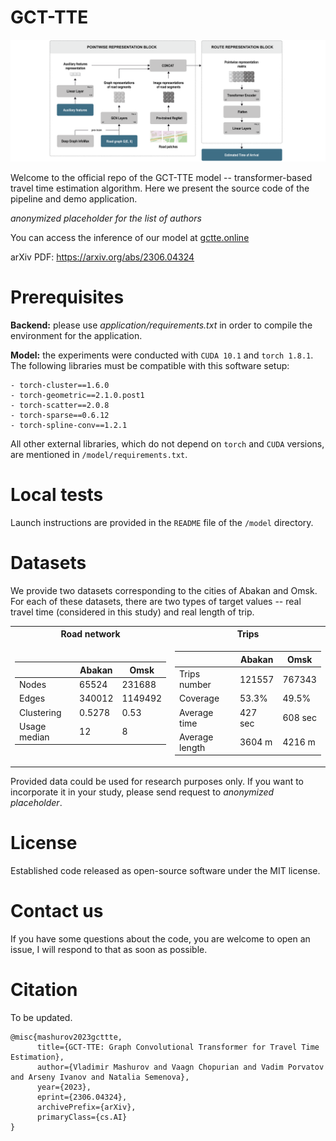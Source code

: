 # GCT-TTE

![Pipeline_image](resources/TTE_pipeline_rev2_w.png#gh-light-mode-only)

Welcome to the official repo of the GCT-TTE model -- transformer-based travel time estimation algorithm. Here we present the source code of the pipeline and demo application.

*anonymized placeholder for the list of authors*

You can access the inference of our model at [gctte.online](http://gctte.online)

arXiv PDF: https://arxiv.org/abs/2306.04324 

# Prerequisites 

**Backend:** please use *application/requirements.txt* in order to compile the environment for the application. 

**Model:** the experiments were conducted with `CUDA 10.1` and `torch 1.8.1`. The following libraries must be compatible with this software setup:
```
- torch-cluster==1.6.0
- torch-geometric==2.1.0.post1
- torch-scatter==2.0.8
- torch-sparse==0.6.12
- torch-spline-conv==1.2.1
```
All other external libraries, which do not depend on `torch` and `CUDA` versions, are mentioned in `/model/requirements.txt`.

# Local tests

Launch instructions are provided in the `README` file of the `/model` directory.

# Datasets

We provide two datasets corresponding to the cities of Abakan and Omsk. For each of these datasets, there are two types of target values -- real travel time (considered in this study) and real length of trip. 

<table>
<tr><th>Road network</th><th>Trips</th></tr>
<tr><td>

| | Abakan | Omsk |
|--|--|--|
|Nodes| 65524 | 231688 |
|Edges| 340012 |  1149492 |
|Clustering| 0.5278 | 0.53 |
|Usage median| 12 | 8 |
 
</td><td>

| | Abakan | Omsk |
|--|--|--|
|Trips number|  121557| 767343 |
|Coverage| 53.3% |  49.5% |
|Average time| 427 sec | 608 sec |
|Average length| 3604 m | 4216 m |

</td></tr> </table>

Provided data could be used for research purposes only. If you want to incorporate it in your study, please send request to *anonymized placeholder*.

# License

Established code released as open-source software under the MIT license.

# Contact us

If you have some questions about the code, you are welcome to open an issue, I will respond to that as soon as possible.

# Citation

To be updated.

```
@misc{mashurov2023gcttte,
      title={GCT-TTE: Graph Convolutional Transformer for Travel Time Estimation}, 
      author={Vladimir Mashurov and Vaagn Chopurian and Vadim Porvatov and Arseny Ivanov and Natalia Semenova},
      year={2023},
      eprint={2306.04324},
      archivePrefix={arXiv},
      primaryClass={cs.AI}
}
```
